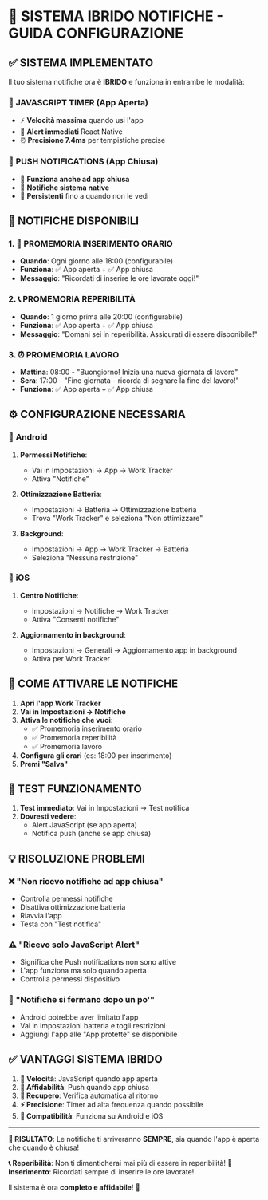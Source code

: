 # 🚀 SISTEMA IBRIDO NOTIFICHE - GUIDA CONFIGURAZIONE

## ✅ SISTEMA IMPLEMENTATO

Il tuo sistema notifiche ora è **IBRIDO** e funziona in entrambe le modalità:

### 📱 **JAVASCRIPT TIMER** (App Aperta)
- ⚡ **Velocità massima** quando usi l'app
- 🔔 **Alert immediati** React Native
- ⏰ **Precisione 7.4ms** per tempistiche precise

### 📲 **PUSH NOTIFICATIONS** (App Chiusa)
- 🌙 **Funziona anche ad app chiusa**
- 🔔 **Notifiche sistema native**
- 📱 **Persistenti** fino a quando non le vedi

## 🎯 NOTIFICHE DISPONIBILI

### 1. **📝 PROMEMORIA INSERIMENTO ORARIO**
- **Quando**: Ogni giorno alle 18:00 (configurabile)
- **Funziona**: ✅ App aperta + ✅ App chiusa
- **Messaggio**: "Ricordati di inserire le ore lavorate oggi!"

### 2. **📞 PROMEMORIA REPERIBILITÀ**
- **Quando**: 1 giorno prima alle 20:00 (configurabile)
- **Funziona**: ✅ App aperta + ✅ App chiusa
- **Messaggio**: "Domani sei in reperibilità. Assicurati di essere disponibile!"

### 3. **⏰ PROMEMORIA LAVORO**
- **Mattina**: 08:00 - "Buongiorno! Inizia una nuova giornata di lavoro"
- **Sera**: 17:00 - "Fine giornata - ricorda di segnare la fine del lavoro!"
- **Funziona**: ✅ App aperta + ✅ App chiusa

## ⚙️ CONFIGURAZIONE NECESSARIA

### 📱 **Android**
1. **Permessi Notifiche**:
   - Vai in Impostazioni → App → Work Tracker
   - Attiva "Notifiche"

2. **Ottimizzazione Batteria**:
   - Impostazioni → Batteria → Ottimizzazione batteria
   - Trova "Work Tracker" e seleziona "Non ottimizzare"

3. **Background**:
   - Impostazioni → App → Work Tracker → Batteria
   - Seleziona "Nessuna restrizione"

### 📲 **iOS**
1. **Centro Notifiche**:
   - Impostazioni → Notifiche → Work Tracker
   - Attiva "Consenti notifiche"

2. **Aggiornamento in background**:
   - Impostazioni → Generali → Aggiornamento app in background
   - Attiva per Work Tracker

## 🔧 COME ATTIVARE LE NOTIFICHE

1. **Apri l'app Work Tracker**
2. **Vai in Impostazioni → Notifiche**
3. **Attiva le notifiche che vuoi**:
   - ✅ Promemoria inserimento orario
   - ✅ Promemoria reperibilità
   - ✅ Promemoria lavoro
4. **Configura gli orari** (es: 18:00 per inserimento)
5. **Premi "Salva"**

## 🧪 TEST FUNZIONAMENTO

1. **Test immediato**: Vai in Impostazioni → Test notifica
2. **Dovresti vedere**:
   - Alert JavaScript (se app aperta)
   - Notifica push (anche se app chiusa)

## 💡 RISOLUZIONE PROBLEMI

### ❌ **"Non ricevo notifiche ad app chiusa"**
- Controlla permessi notifiche
- Disattiva ottimizzazione batteria
- Riavvia l'app
- Testa con "Test notifica"

### ⚠️ **"Ricevo solo JavaScript Alert"**
- Significa che Push notifications non sono attive
- L'app funziona ma solo quando aperta
- Controlla permessi dispositivo

### 🔄 **"Notifiche si fermano dopo un po'"**
- Android potrebbe aver limitato l'app
- Vai in impostazioni batteria e togli restrizioni
- Aggiungi l'app alle "App protette" se disponibile

## ✅ VANTAGGI SISTEMA IBRIDO

1. **🚀 Velocità**: JavaScript quando app aperta
2. **🔔 Affidabilità**: Push quando app chiusa  
3. **🔄 Recupero**: Verifica automatica al ritorno
4. **⚡ Precisione**: Timer ad alta frequenza quando possibile
5. **📱 Compatibilità**: Funziona su Android e iOS

---

**🎯 RISULTATO**: Le notifiche ti arriveranno **SEMPRE**, sia quando l'app è aperta che quando è chiusa!

**📞 Reperibilità**: Non ti dimenticherai mai più di essere in reperibilità!
**📝 Inserimento**: Ricordati sempre di inserire le ore lavorate!

Il sistema è ora **completo e affidabile**! 🚀

